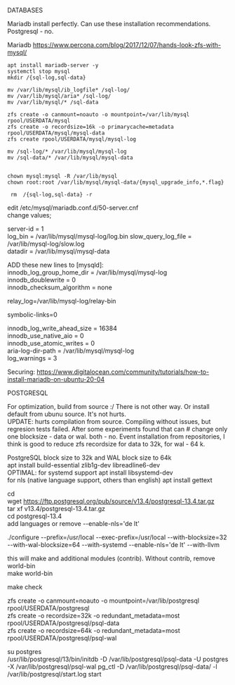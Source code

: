 DATABASES

Mariadb install perfectly. Can use these installation recommendations. Postgresql - no.

Mariadb https://www.percona.com/blog/2017/12/07/hands-look-zfs-with-mysql/

~~~
apt install mariadb-server -y
systemctl stop mysql
mkdir /{sql-log,sql-data}

mv /var/lib/mysql/ib_logfile* /sql-log/
mv /var/lib/mysql/aria* /sql-log/
mv /var/lib/mysql/* /sql-data

zfs create -o canmount=noauto -o mountpoint=/var/lib/mysql rpool/USERDATA/mysql
zfs create -o recordsize=16k -o primarycache=metadata rpool/USERDATA/mysql/mysql-data
zfs create rpool/USERDATA/mysql/mysql-log

mv /sql-log/* /var/lib/mysql/mysql-log
mv /sql-data/* /var/lib/mysql/mysql-data


chown mysql:mysql -R /var/lib/mysql
chown root:root /var/lib/mysql/mysql-data/{mysql_upgrade_info,*.flag}

 rm  /{sql-log,sql-data} -r
~~~
edit /etc/mysql/mariadb.conf.d/50-server.cnf  
change values;  

server-id = 1  
log_bin = /var/lib/mysql/mysql-log/log.bin 
slow_query_log_file = /var/lib/mysql-log/slow.log  
datadir = /var/lib/mysql/mysql-data  
  

ADD these new lines to [mysqld]:  
innodb_log_group_home_dir = /var/lib/mysql/mysql-log  
innodb_doublewrite = 0  
innodb_checksum_algorithm = none  
  
relay_log=/var/lib/mysql-log/relay-bin  

symbolic-links=0  

innodb_log_write_ahead_size = 16384  
innodb_use_native_aio = 0  
innodb_use_atomic_writes = 0  
aria-log-dir-path = /var/lib/mysql/mysql-log  
log_warnings = 3  

Securing:
https://www.digitalocean.com/community/tutorials/how-to-install-mariadb-on-ubuntu-20-04





POSTGRESQL

For optimization, build from source :/ There is not other way. Or install default from ubunu source. It's not hurts.  
UPDATE: hurts compilation from source. Compiling without issues, but regresion tests failed. After some experiments found that can # change only one blocksize - data or wal. both - no. Event installation from repositories, I think is good to reduce zfs recordsize for data to 32k, for wal - 64 k.  

PostgreSQL block size to 32k and WAL block size to 64k  
apt install build-essential zlib1g-dev libreadline6-dev  
OPTIMAL: for systemd support apt install libsystemd-dev  
for nls (native language support, others than english) apt install gettext  

cd  
wget https://ftp.postgresql.org/pub/source/v13.4/postgresql-13.4.tar.gz  
tar xf v13.4/postgresql-13.4.tar.gz  
cd postgresql-13.4  
add languages or remove --enable-nls='de lt'  

./configure --prefix=/usr/local --exec-prefix=/usr/local --with-blocksize=32 --with-wal-blocksize=64 --with-systemd --enable-nls='de lt' --with-llvm  

this will make and additional modules (contrib). Without contrib, remove world-bin  
make world-bin  

make check  
  

zfs create -o canmount=noauto -o mountpoint=/var/lib/postgresql rpool/USERDATA/postgresql  
zfs create -o recordsize=32k -o redundant_metadata=most rpool/USERDATA/postgresql/psql-data  
zfs create -o recordsize=64k -o redundant_metadata=most rpool/USERDATA/postgresql/psql-wal  

su postgres  
/usr/lib/postgresql/13/bin/initdb -D /var/lib/postgresql/psql-data -U postgres -X /var/lib/postgresql/psql-wal
pg_ctl -D /var/lib/postgresql/psql-data/ -l /var/lib/postgresql/start.log start  

